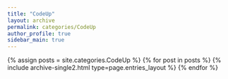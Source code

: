 ```yaml
---
title: "CodeUp"
layout: archive
permalink: categories/CodeUp
author_profile: true
sidebar_main: true
---
```



{% assign posts = site.categories.CodeUp %}
{% for post in posts %} {% include archive-single2.html type=page.entries_layout %} {% endfor %}